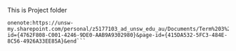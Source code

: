 This is Project folder

```https://unsw-my.sharepoint.com/personal/z5177103_ad_unsw_edu_au/_layouts/OneNote.aspx?id=%2Fpersonal%2Fz5177103_ad_unsw_edu_au%2FDocuments%2FTerm%203%202019&wd=target%28SENG2011.one%7C4762F808-C001-4246-9DE0-AAB9A9302980%2Fvampire%7C415DA532-5FC3-484E-8C56-4926A33EE85A%2F%29
onenote:https://unsw-my.sharepoint.com/personal/z5177103_ad_unsw_edu_au/Documents/Term%203%202019/SENG2011.one#vampire&section-id={4762F808-C001-4246-9DE0-AAB9A9302980}&page-id={415DA532-5FC3-484E-8C56-4926A33EE85A}&end```
